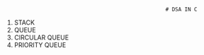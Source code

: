                                                        # DSA IN C
                                                                
1. STACK
2. QUEUE
3. CIRCULAR QUEUE
4. PRIORITY QUEUE

